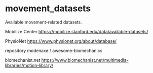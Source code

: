 # movement_datasets
Available movement-related datasets.

Mobilize Center 
https://mobilize.stanford.edu/data/available-datasets/

PhysioNet
https://www.physionet.org/about/database/

repository
modenaxe / awesome-biomechanics 

biomechanist.net
https://www.biomechanist.net/multimedia-libraries/motion-library/
